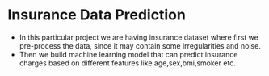 # Insurance Data Prediction
- In this particular project we are having insurance dataset where first we pre-process the data, since it may contain some irregularities and noise.
- Then we build machine learning model that can predict insurance charges based on different features like age,sex,bmi,smoker etc.
